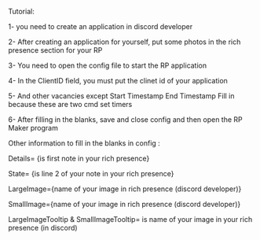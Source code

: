 Tutorial:

1- you need to create an application in discord developer

2- After creating an application for yourself, put some photos in the rich presence section for your RP

3- You need to open the config file to start the RP application

4- In the ClientID field, you must put the clinet id of your application

5- And other vacancies except Start Timestamp End Timestamp Fill in because these are two cmd set timers

6- After filling in the blanks, save and close config and then open the RP Maker program

Other information to fill in the blanks in config :

Details= {is first note in your rich presence}

State= {is line 2 of your note in your rich presence}

LargeImage={name of your image in rich presence (discord developer)}

SmallImage={name of your image in rich presence (discord developer)}

LargeImageTooltip & SmallImageTooltip= is name of your image in your rich presence (in discord)
